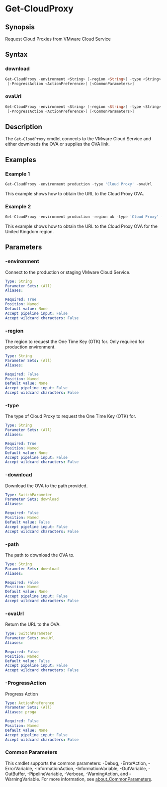 # Get-CloudProxy

## Synopsis

Request Cloud Proxies from VMware Cloud Service

## Syntax

### download

```powershell
Get-CloudProxy -environment <String> [-region <String>] -type <String> [-download] [-path <String>]
 [-ProgressAction <ActionPreference>] [<CommonParameters>]
```

### ovaUrl

```powershell
Get-CloudProxy -environment <String> [-region <String>] -type <String> [-ovaUrl]
 [-ProgressAction <ActionPreference>] [<CommonParameters>]
```

## Description

The `Get-CloudProxy` cmdlet connects to the VMware Cloud Service and either downloads the OVA or
supplies the OVA link.

## Examples

### Example 1

```powershell
Get-CloudProxy -environment production -type 'Cloud Proxy' -ovaUrl
```

This example shows how to obtain the URL to the Cloud Proxy OVA.

### Example 2

```powershell
Get-CloudProxy -environment production -region uk -type 'Cloud Proxy' -ovaUrl
```

This example shows how to obtain the URL to the Cloud Proxy OVA for the United Kingdom region.

## Parameters

### -environment

Connect to the production or staging VMware Cloud Service.

```yaml
Type: String
Parameter Sets: (All)
Aliases:

Required: True
Position: Named
Default value: None
Accept pipeline input: False
Accept wildcard characters: False
```

### -region

The region to request the One Time Key (OTK) for. Only required for production environment.

```yaml
Type: String
Parameter Sets: (All)
Aliases:

Required: False
Position: Named
Default value: None
Accept pipeline input: False
Accept wildcard characters: False
```

### -type

The type of Cloud Proxy to request the One Time Key (OTK) for.

```yaml
Type: String
Parameter Sets: (All)
Aliases:

Required: True
Position: Named
Default value: None
Accept pipeline input: False
Accept wildcard characters: False
```

### -download

Download the OVA to the path provided.

```yaml
Type: SwitchParameter
Parameter Sets: download
Aliases:

Required: False
Position: Named
Default value: False
Accept pipeline input: False
Accept wildcard characters: False
```

### -path

The path to download the OVA to.

```yaml
Type: String
Parameter Sets: download
Aliases:

Required: False
Position: Named
Default value: None
Accept pipeline input: False
Accept wildcard characters: False
```

### -ovaUrl

Return the URL to the OVA.

```yaml
Type: SwitchParameter
Parameter Sets: ovaUrl
Aliases:

Required: False
Position: Named
Default value: False
Accept pipeline input: False
Accept wildcard characters: False
```

### -ProgressAction

Progress Action

```yaml
Type: ActionPreference
Parameter Sets: (All)
Aliases: proga

Required: False
Position: Named
Default value: None
Accept pipeline input: False
Accept wildcard characters: False
```

### Common Parameters

This cmdlet supports the common parameters: -Debug, -ErrorAction, -ErrorVariable, -InformationAction, -InformationVariable, -OutVariable, -OutBuffer, -PipelineVariable, -Verbose, -WarningAction, and -WarningVariable. For more information, see [about_CommonParameters](http://go.microsoft.com/fwlink/?LinkID=113216).
